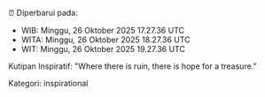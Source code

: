 ⏰ Diperbarui pada:
- WIB: Minggu, 26 Oktober 2025 17.27.36 UTC
- WITA: Minggu, 26 Oktober 2025 18.27.36 UTC
- WIT: Minggu, 26 Oktober 2025 19.27.36 UTC

Kutipan Inspiratif:
"Where there is ruin, there is hope for a treasure."


Kategori: inspirational

